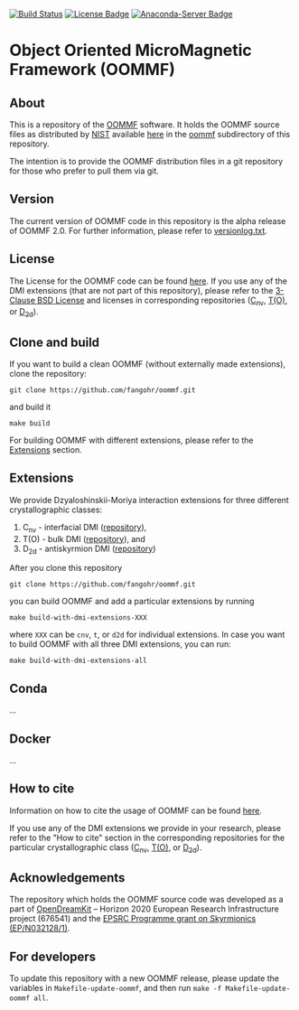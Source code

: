 [![Build Status](https://travis-ci.org/fangohr/oommf.svg?branch=master)](https://travis-ci.org/fangohr/oommf)
[![License Badge](https://img.shields.io/badge/License-OOMMF-blue.svg)](oommf/LICENSE)
[![Anaconda-Server Badge](https://anaconda.org/conda-forge/oommf/badges/version.svg)](https://anaconda.org/conda-forge/oommf)

# Object Oriented MicroMagnetic Framework (OOMMF)

## About

This is a repository of the [OOMMF](https://math.nist.gov/oommf/oommf.html) software. It holds the OOMMF source files as distributed by [NIST](https://www.nist.gov/) available [here](https://math.nist.gov/oommf/software-20.html) in the [oommf](oommf) subdirectory of this repository.

The intention is to provide the OOMMF distribution files in a git repository for those who prefer to pull them via git.

## Version

The current version of OOMMF code in this repository is the alpha release of OOMMF 2.0. For further information, please refer to [versionlog.txt](versionlog.txt).

## License

The License for the OOMMF code can be found [here](oommf/LICENSE). If you use any of the DMI extensions (that are not part of this repository), please refer to the [3-Clause BSD License](https://opensource.org/licenses/BSD-3-Clause) and licenses in corresponding repositories ([C<sub>nv</sub>](https://github.com/joommf/oommf-extension-dmi-cnv), [T(O)](https://github.com/joommf/oommf-extension-dmi-t), or [D<sub>2d</sub>](https://github.com/joommf/oommf-extension-dmi-d2d)).

## Clone and build

If you want to build a clean OOMMF (without externally made extensions), clone the repository:
```
git clone https://github.com/fangohr/oommf.git
```
and build it
```
make build
```

For building OOMMF with different extensions, please refer to the [Extensions](#Extensions) section.

## Extensions

We provide Dzyaloshinskii-Moriya interaction extensions for three different crystallographic classes:

1. C<sub>nv</sub> - interfacial DMI ([repository](https://github.com/joommf/oommf-extension-dmi-cnv)),
2. T(O) - bulk DMI ([repository](https://github.com/joommf/oommf-extension-dmi-t)), and
3. D<sub>2d</sub> - antiskyrmion DMI ([repository](https://github.com/joommf/oommf-extension-dmi-d2d))

After you clone this repository
```
git clone https://github.com/fangohr/oommf.git
```
you can build OOMMF and add a particular extensions by running
```
make build-with-dmi-extensions-XXX
```
where `XXX` can be `cnv`, `t`, or `d2d` for individual extensions. In case you want to build OOMMF with all three DMI extensions, you can run:
```
make build-with-dmi-extensions-all
```

## Conda

...

## Docker

...

## How to cite

Information on how to cite the usage of OOMMF can be found [here](https://math.nist.gov/oommf/oommf_cites.html).

If you use any of the DMI extensions we provide in your research, please refer to the "How to cite" section in the corresponding repositories for the particular crystallographic class ([C<sub>nv</sub>](https://github.com/joommf/oommf-extension-dmi-cnv), [T(O)](https://github.com/joommf/oommf-extension-dmi-t), or [D<sub>2d</sub>](https://github.com/joommf/oommf-extension-dmi-d2d)).

## Acknowledgements

The repository which holds the OOMMF source code was developed as a part of [OpenDreamKit](http://opendreamkit.org/) – Horizon 2020 European Research Infrastructure project (676541) and the [EPSRC Programme grant on Skyrmionics (EP/N032128/1)](https://www.skyrmions.ac.uk/).

## For developers

To update this repository with a new OOMMF release, please update the variables in `Makefile-update-oommf`, and then run `make -f Makefile-update-oommf all`.

